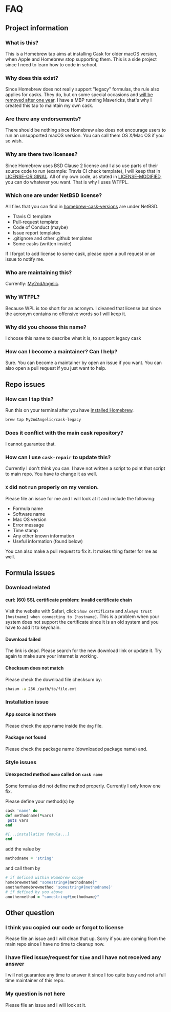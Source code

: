 # FAQ

## Project information

### What is this?
This is a Homebrew tap aims at installing Cask for older macOS version, when Apple and Homebrew stop supporting them. This is a side project since I need to learn how to code in school.

### Why does this exist?
Since Homebrew does not really support "legacy" formulas, the rule also applies for casks. They do, but on some special occasions and [will be removed after one year](https://github.com/Homebrew/homebrew-cask-versions/blob/master/README.md#acceptable-casks). I have a MBP running Mavericks, that's why I created this tap to maintain my own cask.

### Are there any endorsements?
There should be nothing since Homebrew also does not encourage users to run an unsupported macOS version. You can call them OS X/Mac OS if you so wish.

### Why are there two licenses?
Since Homebrew uses BSD Clause 2 license and I also use parts of their source code to run (example: Travis CI check template), I will keep that in [LICENSE-ORIGINAL](./LICENSE-ORIGINAL). All of my own code, as stated in [LICENSE-MODIFIED](./LICENSE-MODIFIED), you can do whatever you want. That is why I uses WTFPL.

### Which one are under NetBSD license?
All files that you can find in [homebrew-cask-versions](https://github.com/Homebrew/homebrew-cask-versions) are under NetBSD.

* Travis CI template
* Pull-request template
* Code of Conduct (maybe)
* Issue report templates
* .gitignore and other .github templates
* Some casks (written inside)

If I forgot to add license to some cask, please open a pull request or an issue to notify me.

### Who are maintaining this?
Currently: [My2ndAngelic](https://github.com/My2ndAngelic). 

### Why WTFPL?
Because WPL is too short for an acronym. I cleaned that license but since the acronym contains no offensive words so I will keep it.

### Why did you choose this name?
I choose this name to describe what it is, to support legacy cask

### How can I become a maintainer? Can I help?
Sure. You can become a maintainer by open an issue if you want. You can also open a pull request if you just want to help.

## Repo issues

### How can I tap this?
Run this on your terminal after you have [installed Homebrew](https://brew.sh).

```sh
brew tap My2ndAngelic/cask-legacy
```

### Does it conflict with the main cask repository?
I cannot guarantee that.

### How can I use `cask-repair` to update this?
Currently I don't think you can. I have not written a script to point that script to main repo. You have to change it as well.

### `X` did not run properly on my version.
Please file an issue for me and I will look at it and include the following:

- Formula name
- Software name
- Mac OS version
- Error message
- Time stamp
- Any other known information
- Useful information (found below)

You can also make a pull request to fix it. It makes thing faster for me as well.

## Formula issues
### Download related
#### curl: (60) SSL certificate problem: Invalid certificate chain
Visit the website with Safari, click `Show certificate` and `Always trust [hostname] when connecting to [hostname]`. This is a problem when your system does not support the certificate since it is an old system and you have to add it to keychain.

#### Download failed
The link is dead. Please search for the new download link or update it. Try again to make sure your internet is working.

#### Checksum does not match
Please check the download file checksum by:

```sh
shasum -a 256 /path/to/file.ext
```

### Installation issue
#### App source is not there
Please check the app name inside the `dmg` file.

#### Package not found
Please check the package name (downloaded package name) and.

### Style issues
#### Unexpected method `name` called on `cask name`
Some formulas did not define method properly. Currently I only know one fix.

Please define your method(s) by
```ruby
cask 'name' do
def methodname(*vars)
 puts vars
end

#[...installation fomula...]
end
```

add the value by
```ruby
methodname = 'string'
```

and call them by
```ruby
# if defined within Homebrew scope
homebrewmethod "somestring#{methodname}" 
anotherhomebrewmethod 'somestring#{methodname}'
# if defined by you above
anothermethod = "somestring#{methodname}"
```

## Other question
### I think you copied our code or forgot to license
Please file an issue and I will clean that up. Sorry if you are coming from the main repo since I have no time to cleanup now.

### I have filed issue/request for `time` and I have not received any answer
I will not guarantee any time to answer it since I too quite busy and not a full time maintainer of this repo.

### My question is not here
Please file an issue and I will look at it.

